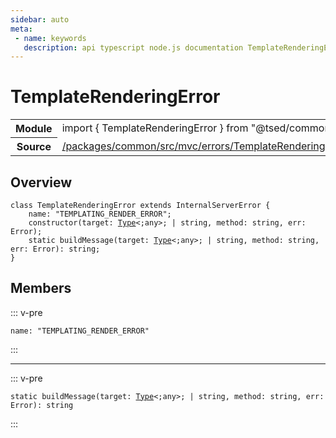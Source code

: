```yaml
---
sidebar: auto
meta:
 - name: keywords
   description: api typescript node.js documentation TemplateRenderingError decorator
---
```

# TemplateRenderingError <Badge text="Decorator" type="decorator"/>
<!-- Summary -->
<section class="symbol-info"><table class="is-full-width"><tbody><tr><th>Module</th><td><div class="lang-typescript"><span class="token keyword">import</span> { TemplateRenderingError }&nbsp;<span class="token keyword">from</span>&nbsp;<span class="token string">"@tsed/common"</span></div></td></tr><tr><th>Source</th><td><a href="https://github.com/Romakita/ts-express-decorators/blob/v4.31.9/packages/common/src/mvc/errors/TemplateRenderingError.ts#L0-L0">/packages/common/src/mvc/errors/TemplateRenderingError.ts</a></td></tr></tbody></table></section>

<!-- Overview -->
## Overview


<pre><code class="typescript-lang "><span class="token keyword">class</span> TemplateRenderingError <span class="token keyword">extends</span> InternalServerError <span class="token punctuation">{</span>
    name<span class="token punctuation">:</span> <span class="token string">"TEMPLATING_RENDER_ERROR"</span><span class="token punctuation">;</span>
    <span class="token keyword">constructor</span><span class="token punctuation">(</span>target<span class="token punctuation">:</span> <a href="/api/core/interfaces/Type.html"><span class="token">Type</span></a>&lt<span class="token punctuation">;</span><span class="token keyword">any</span>&gt<span class="token punctuation">;</span> | <span class="token keyword">string</span><span class="token punctuation">,</span> method<span class="token punctuation">:</span> <span class="token keyword">string</span><span class="token punctuation">,</span> err<span class="token punctuation">:</span> Error<span class="token punctuation">)</span><span class="token punctuation">;</span>
    <span class="token keyword">static</span> <span class="token function">buildMessage</span><span class="token punctuation">(</span>target<span class="token punctuation">:</span> <a href="/api/core/interfaces/Type.html"><span class="token">Type</span></a>&lt<span class="token punctuation">;</span><span class="token keyword">any</span>&gt<span class="token punctuation">;</span> | <span class="token keyword">string</span><span class="token punctuation">,</span> method<span class="token punctuation">:</span> <span class="token keyword">string</span><span class="token punctuation">,</span> err<span class="token punctuation">:</span> Error<span class="token punctuation">)</span><span class="token punctuation">:</span> <span class="token keyword">string</span><span class="token punctuation">;</span>
<span class="token punctuation">}</span></code></pre>



<!-- Members -->




## Members


::: v-pre

<div class="method-overview">
<pre><code class="typescript-lang ">name<span class="token punctuation">:</span> <span class="token string">"TEMPLATING_RENDER_ERROR"</span></code></pre>

</div>



:::



***



::: v-pre

<div class="method-overview">
<pre><code class="typescript-lang "><span class="token keyword">static</span> <span class="token function">buildMessage</span><span class="token punctuation">(</span>target<span class="token punctuation">:</span> <a href="/api/core/interfaces/Type.html"><span class="token">Type</span></a>&lt<span class="token punctuation">;</span><span class="token keyword">any</span>&gt<span class="token punctuation">;</span> | <span class="token keyword">string</span><span class="token punctuation">,</span> method<span class="token punctuation">:</span> <span class="token keyword">string</span><span class="token punctuation">,</span> err<span class="token punctuation">:</span> Error<span class="token punctuation">)</span><span class="token punctuation">:</span> <span class="token keyword">string</span></code></pre>

</div>



:::